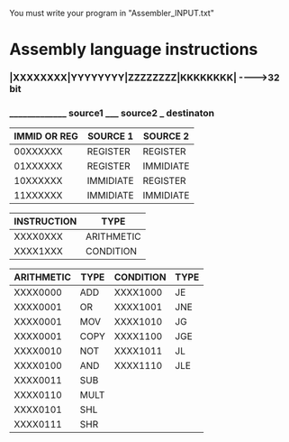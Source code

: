 You must write your program in "Assembler_INPUT.txt" 

# Assembly language instructions
###     |XXXXXXXX|YYYYYYYY|ZZZZZZZZ|KKKKKKKK| ---->32 bit
###       _____________       source1 ___         source2 _ destinaton


| IMMID OR REG | SOURCE 1 |SOURCE 2|
| ----- | ------- |--------|
| 00XXXXXX | REGISTER |REGISTER|
| 01XXXXXX | REGISTER  |IMMIDIATE|
| 10XXXXXX | IMMIDIATE  |REGISTER|
| 11XXXXXX | IMMIDIATE  |IMMIDIATE|



| INSTRUCTION  | TYPE |
| ----- | ------- |
| XXXX0XXX | ARITHMETIC |
| XXXX1XXX | CONDITION  |





| ARITHMETIC | TYPE |                                    CONDITION | TYPE |              
| ----- | ------- |                                      ----- | ------- |
| XXXX0000 | ADD |                                        XXXX1000 | JE |
| XXXX0001 | OR |                                         XXXX1001 | JNE |
| XXXX0001 | MOV |                                        XXXX1010 | JG |
| XXXX0001 | COPY  |                                      XXXX1100 | JGE  |
| XXXX0010 | NOT  |                                       XXXX1011 | JL  |
| XXXX0100 | AND  |                                        XXXX1110 | JLE  |
| XXXX0011 | SUB  |
| XXXX0110 | MULT |
| XXXX0101 | SHL  |
| XXXX0111 | SHR  |
